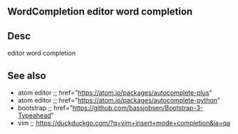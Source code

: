 
<!---
### <beg-file_info>
### document_metadata:
###   - caption: "__blank__"
###     desc: |
###         * AUTO-GENERATED-FILE ;; any direct edits will be lost
###     seeinstead: |
###         *  href="smartpath://mytrybits/t/trytexteditor/txt/blogtef.yaml.txt" find="uuid01rrmy004"
### <end-file_info>
--->

## WordCompletion           editor word completion

## Desc
editor word completion

## See also
* atom editor   ;;  href="https://atom.io/packages/autocomplete-plus"
* atom editor   ;;  href="https://atom.io/packages/autocomplete-python"
* bootstrap     ;;  href="https://github.com/bassjobsen/Bootstrap-3-Typeahead"
* vim ;; https://duckduckgo.com/?q=vim+insert+mode+completion&ia=qa


